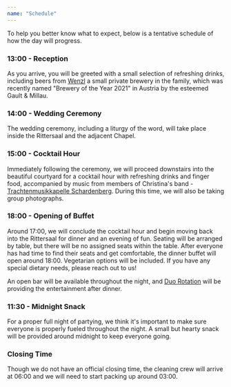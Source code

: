 ```yaml
---
name: "Schedule"
---
```


To help you better know what to expect, below is a tentative schedule of how the day will progress.

### 13:00 - Reception

As you arrive, you will be greeted with a small selection of refreshing drinks, including beers from [Wenzl](https://wenzl-privatbraeu.jimdosite.com/) a small private brewery in the family, which was recently named "Brewery of the Year 2021" in Austria by the esteemed Gault & Millau.

### 14:00 - Wedding Ceremony

The wedding ceremony, including a liturgy of the word, will take place inside the Rittersaal and the adjacent Chapel.

### 15:00 - Cocktail Hour

Immediately following the ceremony, we will proceed downstairs into the beautiful courtyard for a cocktail hour with refreshing drinks and finger food, accompanied by music from members of Christina's band - [Trachtenmusikkapelle Schardenberg](http://www.trachtenmusikkapelleschardenberg.at/). During this time, we will also be taking group photographs.

### 18:00 - Opening of Buffet

Around 17:00, we will conclude the cocktail hour and begin moving back into the Rittersaal for dinner and an evening of fun. Seating will be arranged by table, but there will be no assigned seats within the table. After everyone has had time to find their seats and get comfortable, the dinner buffet will open around 18:00. Vegetarian options will be included. If you have any special dietary needs, please reach out to us!

An open bar will be available throughout the night, and [Duo Rotation](https://www.duorotation.at/) will be providing the entertainment after dinner.

### 11:30 - Midnight Snack

For a proper full night of partying, we think it's important to make sure everyone is properly fueled throughout the night. A small but hearty snack will be provided around midnight to keep everyone going.

### Closing Time

Though we do not have an official closing time, the cleaning crew will arrive at 06:00 and we will need to start packing up around 03:00.